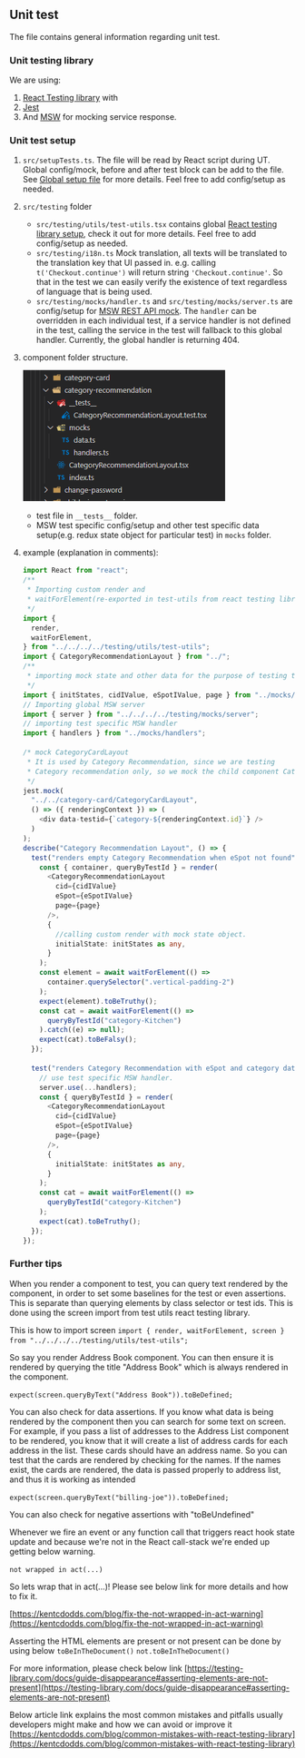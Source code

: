 ## Unit test

The file contains general information regarding unit test.

### Unit testing library

We are using:

1. [React Testing library](https://testing-library.com/docs/react-testing-library/intro) with
2. [Jest](https://jestjs.io/docs/en/getting-started)
3. And [MSW](https://mswjs.io/docs/) for mocking service response.

### Unit test setup

1. `src/setupTests.ts`. The file will be read by React script during UT. Global config/mock, before and after test block can be add to the file. See [Global setup file](https://create-react-app.dev/docs/running-tests/#srcsetuptestsjs-1) for more details. Feel free to add config/setup as needed.
2. `src/testing` folder
   - `src/testing/utils/test-utils.tsx` contains global [React testing library setup](https://testing-library.com/docs/react-testing-library/setup), check it out for more details. Feel free to add config/setup as needed.
   - `src/testing/i18n.ts` Mock translation, all texts will be translated to the translation key that UI passed in. e.g. calling `t('Checkout.continue')` will return string `'Checkout.continue'`. So that in the test we can easily verify the existence of text regardless of language that is being used.
   - `src/testing/mocks/handler.ts` and `src/testing/mocks/server.ts` are config/setup for [MSW REST API mock](https://mswjs.io/docs/getting-started/mocks/rest-api). The `handler` can be overridden in each individual test, if a service handler is not defined in the test, calling the service in the test will fallback to this global handler. Currently, the global handler is returning 404.
3. component folder structure.

   ![Category recommendation](../readmeImages/ut1.png)

   - test file in `__tests__` folder.
   - MSW test specific config/setup and other test specific data setup(e.g. redux state object for particular test) in `mocks` folder.

4. example (explanation in comments):

   ```ts
   import React from "react";
   /**
    * Importing custom render and
    * waitForElement(re-exported in test-utils from react testing library)
    */
   import {
     render,
     waitForElement,
   } from "../../../../testing/utils/test-utils";
   import { CategoryRecommendationLayout } from "../";
   /**
    * importing mock state and other data for the purpose of testing this component only.
    */
   import { initStates, cidIValue, eSpotIValue, page } from "../mocks/data";
   // Importing global MSW server
   import { server } from "../../../../testing/mocks/server";
   // importing test specific MSW handler
   import { handlers } from "../mocks/handlers";

   /* mock CategoryCardLayout
    * It is used by Category Recommendation, since we are testing
    * Category recommendation only, so we mock the child component CategoryCardLayout.
    */
   jest.mock(
     "../../category-card/CategoryCardLayout",
     () => ({ renderingContext }) => (
       <div data-testid={`category-${renderingContext.id}`} />
     )
   );
   describe("Category Recommendation Layout", () => {
     test("renders empty Category Recommendation when eSpot not found", async () => {
       const { container, queryByTestId } = render(
         <CategoryRecommendationLayout
           cid={cidIValue}
           eSpot={eSpotIValue}
           page={page}
         />,
         {
           //calling custom render with mock state object.
           initialState: initStates as any,
         }
       );
       const element = await waitForElement(() =>
         container.querySelector(".vertical-padding-2")
       );
       expect(element).toBeTruthy();
       const cat = await waitForElement(() =>
         queryByTestId("category-Kitchen")
       ).catch((e) => null);
       expect(cat).toBeFalsy();
     });

     test("renders Category Recommendation with eSpot and category data", async () => {
       // use test specific MSW handler.
       server.use(...handlers);
       const { queryByTestId } = render(
         <CategoryRecommendationLayout
           cid={cidIValue}
           eSpot={eSpotIValue}
           page={page}
         />,
         {
           initialState: initStates as any,
         }
       );
       const cat = await waitForElement(() =>
         queryByTestId("category-Kitchen")
       );
       expect(cat).toBeTruthy();
     });
   });
   ```
### Further tips

When you render a component to test, you can query text rendered by the component, in order to set some baselines for the test or even assertions. This is separate than querying elements by class selector or test ids. This is done using the screen import from test utils react testing library.

This is how to import screen ```import {
     render,
     waitForElement,
     screen
   } from "../../../../testing/utils/test-utils";```
   
So say you render Address Book component.  You can then ensure it is rendered by querying the title "Address Book" which is always rendered in the component. 

```expect(screen.queryByText("Address Book")).toBeDefined;```

You can also check for data assertions. If you know what data is being rendered by the component then you can search for some text on screen. For example, if you pass a list of addresses to the Address List component to be rendered, you know that it will create a list of address cards for each address in the list. These cards should have an address name. So you can test that the cards are rendered by checking for the names. If the names exist, the cards are rendered, the data is passed properly to address list, and thus it is working as intended

```expect(screen.queryByText("billing-joe")).toBeDefined;```

You can also check for negative assertions with "toBeUndefined"

Whenever we fire an event or any function call that triggers react hook state update and because we're not in the React call-stack we're ended up getting below warning.

```not wrapped in act(...)```

So lets wrap that in act(...)! Please see below link for more details and how to fix it.

[https://kentcdodds.com/blog/fix-the-not-wrapped-in-act-warning](https://kentcdodds.com/blog/fix-the-not-wrapped-in-act-warning)

Asserting the HTML elements are present or not present can be done by using below
```toBeInTheDocument()```
```not.toBeInTheDocument()```

For more information, please check below link
[https://testing-library.com/docs/guide-disappearance#asserting-elements-are-not-present](https://testing-library.com/docs/guide-disappearance#asserting-elements-are-not-present)

Below article link explains the most common mistakes and pitfalls usually developers might make and how we can avoid or improve it
[https://kentcdodds.com/blog/common-mistakes-with-react-testing-library](https://kentcdodds.com/blog/common-mistakes-with-react-testing-library)
